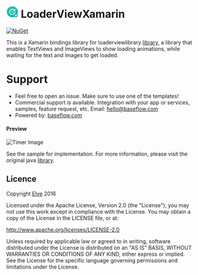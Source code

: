 # <img src="icon_loaderview.png" height="32px" width="32px"> LoaderViewXamarin

[![NuGet](https://img.shields.io/nuget/v/Xam.Plugins.Android.LoaderView.svg?style=flat&max-age=86400)](https://www.nuget.org/packages/Xam.Plugins.Android.LoaderView/)

This is a Xamarin bindings library for loaderviewlibrary [library](https://github.com/elye/loaderviewlibrary), a library that enables TextViews and ImageViews to show loading animations, while waiting for the text and images to get loaded.

# Support

* Feel free to open an issue. Make sure to use one of the templates!
* Commercial support is available. Integration with your app or services, samples, feature request, etc. Email: [hello@baseflow.com](mailto:hello@baseflow.com)
* Powered by: [baseflow.com](https://baseflow.com)

#### Preview
![Timer Image](https://static.wixstatic.com/media/d748c3_28381c0f110f4dc68fcd340b503f86a2~mv2.gif)

See the sample for implementation.
For more information, please visit the original java [library](https://github.com/elye/loaderviewlibrary).

## Licence

Copyright [Elye](https://github.com/elye) 2016

Licensed under the Apache License, Version 2.0 (the "License"); you may not use this work except in compliance with the License. You may obtain a copy of the License in the LICENSE file, or at:

http://www.apache.org/licenses/LICENSE-2.0

Unless required by applicable law or agreed to in writing, software distributed under the License is distributed on an "AS IS" BASIS, WITHOUT WARRANTIES OR CONDITIONS OF ANY KIND, either express or implied. See the License for the specific language governing permissions and limitations under the License.
